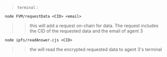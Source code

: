 > `terminal` :

```
node FVM/requestData <CID> <email>
```

> > this will add a request on-chain for data. The request includes the CID of the requested data and the email of agent 3

```
node ipfs/readAnswer.cjs <CID>
```

> >  the will read the encrypted requested data to agent 3's terminal